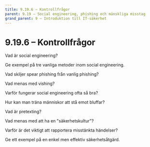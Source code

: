 ```yaml
---
title: 9.19.6 – Kontrollfrågor
parent: 9.19 – Social engineering, phishing och mänskliga misstag
grand_parent: 9 – Introduktion till IT-säkerhet
---
```

# 9.19.6 – Kontrollfrågor

Vad är social engineering?

Ge exempel på tre vanliga metoder inom social engineering.

Vad skiljer spear phishing från vanlig phishing?

Vad menas med vishing?

Varför fungerar social engineering ofta så bra?

Hur kan man träna människor att stå emot bluffar?

Vad är pretexting?

Vad menas med att ha en "säkerhetskultur"?

Varför är det viktigt att rapportera misstänkta händelser?

Ge ett exempel på en enkel men effektiv säkerhetsåtgärd.

